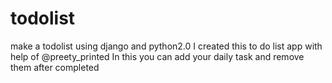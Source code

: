 # todolist
make a todolist using django and python2.0
I created this to do list app with help of @preety_printed 
In this you can add your daily task and remove them after completed
